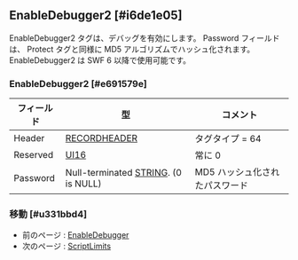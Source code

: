 ## EnableDebugger2 [#i6de1e05]

EnableDebugger2 タグは、デバッグを有効にします。
Password フィールドは、 Protect タグと同様に MD5 アルゴリズムでハッシュ化されます。
EnableDebugger2 は SWF 6 以降で使用可能です。

### EnableDebugger2 [#e691579e]

|フィールド|型|コメント|
| --- | --- | --- |
|Header|[RECORDHEADER](SWFの構造要約_タグのフォーマット)|タグタイプ = 64|
|Reserved|[UI16](基本的なデータ型_整数型とバイトオーダー)|常に 0|
|Password|Null-terminated [STRING](基本的なデータ型_文字列の値). (0 is NULL)|MD5 ハッシュ化されたパスワード|

### 移動 [#u331bbd4]
* 前のページ : [EnableDebugger](制御タグ_EnableDebugger)
* 次のページ : [ScriptLimits](制御タグ_ScriptLimits)
